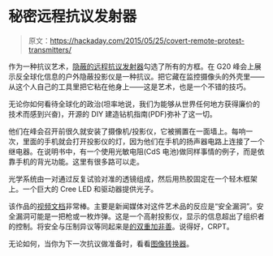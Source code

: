 # 秘密远程抗议发射器

> 原文：<https://hackaday.com/2015/05/25/covert-remote-protest-transmitters/>

作为一种抗议艺术，[隐蔽的远程抗议发射器](http://michaelcandy.com/SELECTED-WORKS/CRPT)勾选了所有的方框。在 G20 峰会上展示反全球化信息的户外隐蔽投影仪是一种抗议。把它藏在监控摄像头的外壳里——从这个人自己的工具里把它粘在他身上——这是艺术，也是一个不错的技巧。

无论你如何看待全球化的政治(坦率地说，我们为能够从世界任何地方获得廉价的技术而感到兴奋)，开源的 DIY 建造钻机指南(PDF)弥补了这一切。

他们在峰会召开前很久就安装了摄像机/投影仪，它被搁置在一面墙上。每响一次，里面的手机就会打开投影仪的灯，因为他们在手机的扬声器电路上连接了一个继电器。在说明书中，有一个使用光敏电阻(CdS 电池)做同样事情的例子，而是依靠手机的背光功能。这里有很多路可以走。

光学系统由一对通过反复试验对准的透镜组成，然后用热胶固定在一个轻木框架上。一个巨大的 Cree LED 和驱动器提供光子。

该作品的[视频文档](https://vimeo.com/123383984)非常棒。主要是新闻媒体对这件艺术品的反应是“安全漏洞”。安全漏洞可能是一把枪或一枚炸弹。这是一个高射投影仪，显示的信息超出了组织者的控制。将安全与压制异议等同起来是[的双重加非善](https://en.wikipedia.org/wiki/Nineteen_Eighty-Four)。说得好，CRPT。

无论如何，当你为下一次抗议做准备时，看看[图像转换器](http://hackaday.com/2008/06/29/hack-cameras-with-the-image-fulgurator/)。